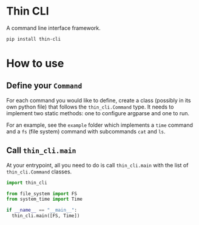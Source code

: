 # Thin CLI
A command line interface framework.

```bash
pip install thin-cli
```

# How to use

## Define your `Command`
For each command you would like to define, create a class (possibly in its own
python file) that follows the `thin_cli.Command` type. It needs to implement
two static methods: one to configure argparse and one to run.

For an example, see the `example` folder which implements a `time` command and
a `fs` (file system) command with subcommands `cat` and `ls`.

## Call `thin_cli.main`
At your entrypoint, all you need to do is call `thin_cli.main` with the list of
`thin_cli.Command` classes.

```python
import thin_cli

from file_system import FS
from system_time import Time

if __name__ == "__main__":
  thin_cli.main([FS, Time])
```
